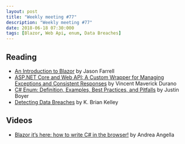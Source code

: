 ```yaml
---
layout: post
title: "Weekly meeting #77"
description: "Weekly meeting #77"
date: 2018-06-18 07:30:000
tags: [Blazor, Web Api, enum, Data Breaches]
--- 
```

 
## Reading

* [An Introduction to Blazor](https://jfarrell.net/2018/06/02/an-introduction-to-blazor/) by Jason Farrell
* [ASP.NET Core and Web API: A Custom Wrapper for Managing Exceptions and Consistent Responses](https://www.codeproject.com/Articles/1248022/ASP-NET-Core-and-Web-API-A-Custom-Wrapper-for-Mana) by Vincent Maverick Durano
* [C# Enum: Definition, Examples, Best Practices, and Pitfalls](https://blog.submain.com/c-enum-definition-examples-best-practices-and-pitfalls/) by Justin Boyer
* [Detecting Data Breaches](https://www.red-gate.com/simple-talk/sysadmin/data-protection-and-privacy/detecting-data-breaches/) by K. Brian Kelley

## Videos

* [Blazor it’s here: how to write C# in the browser!](https://www.productivecsharp.com/2018/06/blazor-how-to-write-csharp-in-the-browser/) by Andrea Angella